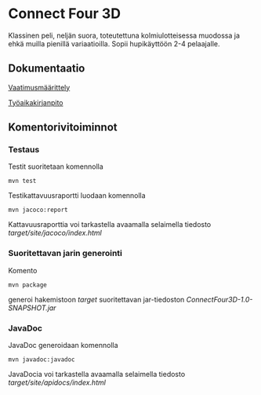 # Connect Four 3D

Klassinen peli, neljän suora, toteutettuna kolmiulotteisessa muodossa ja ehkä muilla pienillä variaatioilla. Sopii hupikäyttöön 2-4 pelaajalle.

## Dokumentaatio

[Vaatimusmäärittely](https://github.com/pyigyli/ot-harjoitustyo/blob/master/harjoitustyo/ConnectFour3D/dokumentaatio/vaatimusmaarittelu.md)

[Työaikakirjanpito](https://github.com/pyigyli/ot-harjoitustyo/blob/master/harjoitustyo/ConnectFour3D/dokumentaatio/tuntikirjanpito.md)

## Komentorivitoiminnot

### Testaus

Testit suoritetaan komennolla

```
mvn test
```

Testikattavuusraportti luodaan komennolla

```
mvn jacoco:report
```

Kattavuusraporttia voi tarkastella avaamalla selaimella tiedosto _target/site/jacoco/index.html_

### Suoritettavan jarin generointi

Komento

```
mvn package
```

generoi hakemistoon _target_ suoritettavan jar-tiedoston _ConnectFour3D-1.0-SNAPSHOT.jar_

### JavaDoc

JavaDoc generoidaan komennolla

```
mvn javadoc:javadoc
```

JavaDocia voi tarkastella avaamalla selaimella tiedosto _target/site/apidocs/index.html_